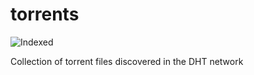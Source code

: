 torrents 
========
![Indexed](https://img.shields.io/badge/indexed-152123-blue)

Collection of torrent files discovered in the DHT network
